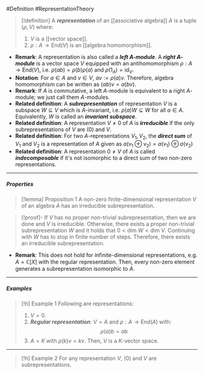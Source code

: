 #Definition #RepresentationTheory 

> [!definition]
> A ***representation*** of an [[associative algebra]] $A$ is a tuple $(\rho,V)$ where:
> 1. $V$ is a [[vector space]].
> 2. $\rho:A\to \text{End}(V)$ is an [[algebra homomorphism]].
- **Remark**: A representation is also called a ***left $A$-module***. A ***right $A$-module*** is a vector space $V$ equipped with an antihomomorphism $\rho:A\to \text{End}(V)$, i.e. $\rho(ab)=\rho(b)\rho(a)$ and $\rho(1_{A})=\text{id}_{V}$.
- **Notation**: For $a\in A$ and $v\in V$, $av:=\rho(a)v$. Therefore, algebra homomorphism can be written as $(ab)v=a(bv)$.
- **Remark**: If $A$ is commutative, a left $A$-module is equivalent to a right $A$-module; we just call them $A$-modules.
- **Related definition**: A ***subrepresentation*** of representation $V$ is a subspace $W\subseteq V$ which is $A$-invariant, i.e. $\rho(a)W\subseteq W$ for all $a\in A$. Equivalently, $W$ is called an ***invariant subspace***.
- **Related definition**: A representation $V\neq 0$ of $A$ is ***irreducible*** if the only subrepresentations of $V$ are $(0)$ and $V$.
- **Related definition**: For two $A$-representations $V_{1},V_{2}$, the ***direct sum*** of $V_{1}$ and $V_{2}$ is a representation of $A$ given as $a(v_{1}\oplus v_{2})=a(v_{1})\oplus a(v_{2})$
- **Related definition**: A representation $0\neq V$ of $A$ is called ***indecomposable*** if it's not isomorphic to a direct sum of two non-zero representations.
---
##### Properties
> [!lemma] Proposition 1
> A non-zero finite-dimensional representation $V$ of an algebra $A$ has an irreducible subrepresentation.

> [!proof]-
> If $V$ has no proper non-trivial subrepresentation, then we are done and $V$ is irreducible. Otherwise, there exists a proper non-trivial subrepresentation $W$ and it holds that $0<\text{dim }W<\text{dim }V$. Continuing with $W$ has to stop in finite number of steps. Therefore, there exists an irreducible subrepresentation.
- **Remark**: This does not hold for infinite-dimensional representations, e.g. $A=\mathbb{C}[X]$ with the regular representation. Then, every non-zero element generates a subrepresentation isomorphic to $A$.
---
##### Examples
> [!h] Example 1
> Following are representations: 
> 1. $V=0$.
> 2. ***Regular representation***: $V=A$ and $\rho:A\to \text{End}(A)$ with: $$\rho(a)b=ab$$
> 3. $A=K$ with $\rho(k)v=kv$. Then, $V$ is a $K$-vector space.
---
> [!h] Example 2
> For any representation $V$, $(0)$ and $V$ are subrepresentations.